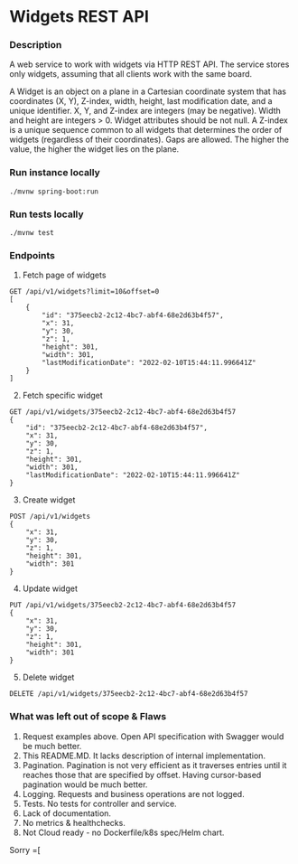 # Widgets REST API

### Description
A web service to work with widgets via HTTP REST API. 
The service stores only widgets, assuming that all clients work with the same board.

A Widget is an object on a plane in a ​Cartesian coordinate system that has coordinates (X, Y), Z-index, width, height, last modification date, and a ​unique identifier​. X, Y, and Z-index are integers (may be negative). Width and height are integers > 0.
Widget attributes should be not null.
A Z-index​ is a unique sequence common to all widgets that determines the order of widgets (regardless of their coordinates). Gaps are allowed.​ The higher the value, the higher the widget lies on the plane.

### Run instance locally
```
./mvnw spring-boot:run
```

### Run tests locally
```
./mvnw test
```

### Endpoints
1. Fetch page of widgets
```
GET /api/v1/widgets?limit=10&offset=0
[
    {
        "id": "375eecb2-2c12-4bc7-abf4-68e2d63b4f57",
        "x": 31,
        "y": 30,
        "z": 1,
        "height": 301,
        "width": 301,
        "lastModificationDate": "2022-02-10T15:44:11.996641Z"
    }
]
```

2) Fetch specific widget 
```
GET /api/v1/widgets/375eecb2-2c12-4bc7-abf4-68e2d63b4f57
{
    "id": "375eecb2-2c12-4bc7-abf4-68e2d63b4f57",
    "x": 31,
    "y": 30,
    "z": 1,
    "height": 301,
    "width": 301,
    "lastModificationDate": "2022-02-10T15:44:11.996641Z"
}
```

3) Create widget
```
POST /api/v1/widgets
{
    "x": 31,
    "y": 30,
    "z": 1,
    "height": 301,
    "width": 301
}
```
4) Update widget
```
PUT /api/v1/widgets/375eecb2-2c12-4bc7-abf4-68e2d63b4f57
{
    "x": 31,
    "y": 30,
    "z": 1,
    "height": 301,
    "width": 301
}
```
5) Delete widget
```
DELETE /api/v1/widgets/375eecb2-2c12-4bc7-abf4-68e2d63b4f57
```

### What was left out of scope & Flaws
1. Request examples above. Open API specification with Swagger would be much better.
2. This README.MD. It lacks description of internal implementation.
3. Pagination. Pagination is not very efficient as it traverses entries until it reaches those that are specified by offset. Having cursor-based pagination would be much better.
5. Logging. Requests and business operations are not logged.
6. Tests. No tests for controller and service.
7. Lack of documentation. 
8. No metrics & healthchecks.
9. Not Cloud ready - no Dockerfile/k8s spec/Helm chart.

Sorry =[

